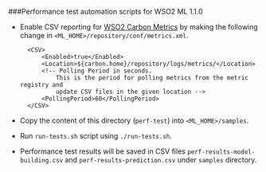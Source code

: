 ###Performance test automation scripts for WSO2 ML 1.1.0
* Enable CSV reporting for [WSO2 Carbon Metrics](https://github.com/wso2/carbon-metrics) by making the following change in `<ML_HOME>/repository/conf/metrics.xml`.

        <CSV>
            <Enabled>true</Enabled>
            <Location>${carbon.home}/repository/logs/metrics/</Location>
            <!-- Polling Period in seconds.
                This is the period for polling metrics from the metric registry and
                update CSV files in the given location -->
            <PollingPeriod>60</PollingPeriod>
        </CSV>
* Copy the content of this directory (`perf-test`) into `<ML_HOME>/samples`.
* Run `run-tests.sh` script using `./run-tests.sh`.
* Performance test results will be saved in CSV files `perf-results-model-building.csv` and `perf-results-prediction.csv` under `samples` directory.

